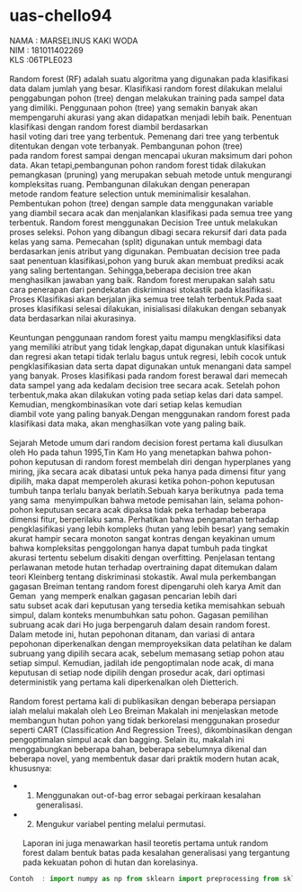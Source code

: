 # uas-chello94
NAMA : MARSELINUS KAKI WODA
<br>
NIM  : 181011402269
<br>
KLS  :06TPLE023
<br>
<br>
  Random forest (RF) adalah suatu algoritma yang digunakan pada klasifikasi data dalam jumlah yang besar. Klasifikasi random forest dilakukan melalui penggabungan pohon (tree) dengan melakukan training pada sampel data yang dimiliki. Penggunaan pohon (tree) yang semakin banyak akan mempengaruhi akurasi yang akan didapatkan menjadi lebih baik. Penentuan klasifikasi dengan random forest diambil berdasarkan hasil voting dari tree yang terbentuk. Pemenang dari tree yang terbentuk ditentukan dengan vote terbanyak. Pembangunan pohon (tree) pada random forest sampai dengan mencapai ukuran maksimum dari pohon data. Akan tetapi,pembangunan pohon random forest tidak dilakukan pemangkasan (pruning) yang merupakan sebuah metode untuk mengurangi kompleksitas ruang. Pembangunan dilakukan dengan penerapan metode random feature selection untuk meminimalisir kesalahan. Pembentukan pohon (tree) dengan sample data menggunakan variable yang diambil secara acak dan menjalankan klasifikasi pada semua tree yang terbentuk. Random forest menggunakan Decision Tree untuk melakukan proses seleksi. Pohon yang dibangun dibagi secara rekursif dari data pada kelas yang sama. Pemecahan (split) digunakan untuk membagi data berdasarkan jenis atribut yang digunakan. Pembuatan decision tree pada saat penentuan klasifikasi,pohon yang buruk akan membuat prediksi acak yang saling bertentangan. Sehingga,beberapa decision tree akan menghasilkan jawaban yang baik. Random forest merupakan salah satu cara penerapan dari pendekatan diskriminasi stokastik pada klasifikasi. Proses Klasifikasi akan berjalan jika semua tree telah terbentuk.Pada saat proses klasifikasi selesai dilakukan, inisialisasi dilakukan dengan sebanyak data berdasarkan nilai akurasinya. 
  <br>
  <br>
  Keuntungan penggunaan random forest yaitu mampu mengklasifiksi data yang memiliki atribut yang tidak lengkap,dapat digunakan untuk klasifikasi dan regresi akan tetapi tidak terlalu bagus untuk regresi, lebih cocok untuk pengklasifikasian data serta dapat digunakan untuk menangani data sampel yang banyak. Proses klasifikasi pada random forest berawal dari memecah data sampel yang ada kedalam decision tree secara acak. Setelah pohon terbentuk,maka akan dilakukan voting pada setiap kelas dari data sampel. Kemudian, mengkombinasikan vote dari setiap kelas kemudian diambil vote yang paling banyak.Dengan menggunakan random forest pada klasifikasi data maka, akan menghasilkan vote yang paling baik. 
  <br>
  <br>
  Sejarah Metode umum dari random decision forest pertama kali diusulkan oleh Ho pada tahun 1995,Tin Kam Ho yang menetapkan bahwa pohon-pohon keputusan di random forest membelah diri dengan hyperplanes yang miring, jika secara acak dibatasi untuk peka hanya pada dimensi fitur yang dipilih, maka dapat memperoleh akurasi ketika pohon-pohon keputusan tumbuh tanpa terlalu banyak berlatih.Sebuah karya berikutnya  pada tema yang sama  menyimpulkan bahwa metode pemisahan lain, selama pohon-pohon keputusan secara acak dipaksa tidak peka terhadap beberapa dimensi fitur, berperilaku sama. Perhatikan bahwa pengamatan terhadap pengklasifikasi yang lebih kompleks (hutan yang lebih besar) yang semakin akurat hampir secara monoton sangat kontras dengan keyakinan umum bahwa kompleksitas penggolongan hanya dapat tumbuh pada tingkat akurasi tertentu sebelum disakiti dengan overfitting. Penjelasan tentang perlawanan metode hutan terhadap overtraining dapat ditemukan dalam teori Kleinberg tentang diskriminasi stokastik. Awal mula perkembangan gagasan Breiman tentang random forest dipengaruhi oleh karya Amit dan Geman  yang memperk enalkan gagasan pencarian lebih dari satu subset acak dari keputusan yang tersedia ketika memisahkan sebuah simpul, dalam konteks menumbuhkan satu pohon. Gagasan pemilihan subruang acak dari Ho juga berpengaruh dalam desain random forest. Dalam metode ini, hutan pepohonan ditanam, dan variasi di antara pepohonan diperkenalkan dengan memproyeksikan data pelatihan ke dalam subruang yang dipilih secara acak, sebelum memasang setiap pohon atau setiap simpul. Kemudian, jadilah ide pengoptimalan node acak, di mana keputusan di setiap node dipilih dengan prosedur acak, dari optimasi deterministik yang pertama kali diperkenalkan oleh Dietterich. 
  <br>
  <br>
  Random forest pertama kali di publikasikan dengan beberapa persiapan ialah melalui makalah oleh Leo Breiman Makalah ini menjelaskan metode membangun hutan pohon yang tidak berkorelasi menggunakan prosedur seperti CART (Classification And Regression Trees), dikombinasikan dengan pengoptimalan simpul acak dan bagging. Selain itu, makalah ini menggabungkan beberapa bahan, beberapa sebelumnya dikenal dan beberapa novel, yang membentuk dasar dari praktik modern hutan acak, 
  <br>
  khususnya: 
- 1. Menggunakan out-of-bag error sebagai perkiraan kesalahan generalisasi. 
- 2. Mengukur variabel penting melalui permutasi. 
  <br>
  Laporan ini juga menawarkan hasil teoretis pertama untuk random forest dalam bentuk batas pada kesalahan generalisasi yang tergantung pada kekuatan pohon di hutan dan korelasinya.  
  <br>
```javascript 
Contoh  : import numpy as np from sklearn import preprocessing from sklearn.ensemble import RandomForestClassifier import matplotlib.pyplot as plt 
```
